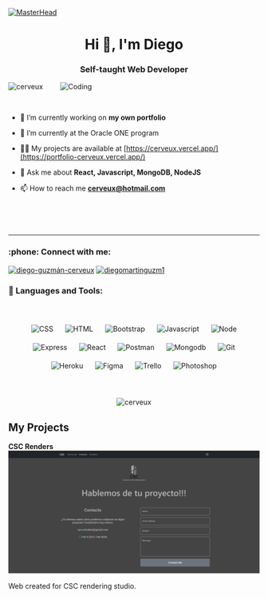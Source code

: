 [![MasterHead](https://www.idigitie.com/images/clips/website-development.gif)](https://portfolio-cerveux.vercel.app/)
<h1 align="center">Hi 👋, I'm Diego</h1>
<h3 align="center">Self-taught Web Developer</h3>
<img align="right" alt="Coding" width="400" src="https://camo.githubusercontent.com/8ba1e66bcfa048214cf17f235c341742347c9c248831d044aa888acbeec89502/68747470733a2f2f63646e2e6472696262626c652e636f6d2f75736572732f313239323637372f73637265656e73686f74732f363133393136372f6d656469612f66636637666430633631396262383737303635333330373932343039313566332e676966">

<p align="left"> <img src="https://komarev.com/ghpvc/?username=cerveux&label=Profile%20views&color=0e75b6&style=flat" alt="cerveux" /> </p>
<br>

- 🔭 I’m currently working on **my own portfolio**

- 🌱 I’m currently at the Oracle ONE program

- 👨‍💻 My projects are available at [https://cerveux.vercel.app/](https://portfolio-cerveux.vercel.app/)

- 💬 Ask me about **React, Javascript, MongoDB, NodeJS**

- 📫 How to reach me **cerveux@hotmail.com**

<br><br><br>
<hr>

<h3 align="left"> :phone: Connect with me:</h3>
<p align="left">
<a href="https://linkedin.com/in/diego-guzmán-cerveux" target="blank"><img align="center" src="https://raw.githubusercontent.com/rahuldkjain/github-profile-readme-generator/master/src/images/icons/Social/linked-in-alt.svg" alt="diego-guzmán-cerveux" height="30" width="40" /></a>
<a href="https://www.hackerrank.com/diegomartinguzm1" target="blank"><img align="center" src="https://raw.githubusercontent.com/rahuldkjain/github-profile-readme-generator/master/src/images/icons/Social/hackerrank.svg" alt="diegomartinguzm1" height="30" width="40" /></a>
</p>

<h3 align="left">🧰 Languages and Tools:</h3>

<br>
<p align="center">
<img align="center" alt="CSS" width="40px" style="margin:10px;" src="https://cdn.jsdelivr.net/gh/devicons/devicon/icons/css3/css3-original.svg"/>
<img align="center" alt="HTML" width="40px" style="margin:10px;" src="https://cdn.jsdelivr.net/gh/devicons/devicon/icons/html5/html5-original.svg" />
<img align="center" alt="Bootstrap" width="40px" style="margin:10px;" src="https://cdn.jsdelivr.net/gh/devicons/devicon/icons/bootstrap/bootstrap-plain.svg" />
<img align="center" alt="Javascript" width="40px" style="margin:10px;" src="https://cdn.jsdelivr.net/gh/devicons/devicon/icons/javascript/javascript-original.svg" />
<img align="center" alt="Node" width="40px" style="margin:10px;" src="https://cdn.jsdelivr.net/gh/devicons/devicon/icons/nodejs/nodejs-original.svg" />
<img align="center" alt="Express" width="40px" style="margin:10px;" src="https://cdn.jsdelivr.net/gh/devicons/devicon/icons/express/express-original.svg" />
<img align="center" alt="React" width="40px" style="margin:10px;" src="https://cdn.jsdelivr.net/gh/devicons/devicon/icons/react/react-original.svg" />
<img align="center" alt="Postman" width="40px" style="margin:10px;" src="https://www.vectorlogo.zone/logos/getpostman/getpostman-icon.svg"  />
<img align="center" alt="Mongodb" width="40px" style="margin:10px;" src="https://cdn.jsdelivr.net/gh/devicons/devicon/icons/mongodb/mongodb-original-wordmark.svg" />
<img align="center" alt="Git" width="40px" style="margin:10px;" src="https://cdn.jsdelivr.net/gh/devicons/devicon/icons/git/git-original.svg" />
<img align="center" alt="Heroku" width="40px" style="margin:10px;" src="https://cdn.jsdelivr.net/gh/devicons/devicon/icons/heroku/heroku-plain.svg" />
<img align="center" alt="Figma" width="40px" style="margin:10px;" src="https://cdn.jsdelivr.net/gh/devicons/devicon/icons/figma/figma-original.svg" />
<img align="center" alt="Trello" width="40px" style="margin:10px;" src="https://cdn.jsdelivr.net/gh/devicons/devicon/icons/trello/trello-plain.svg" />
<img align="center" alt="Photoshop" width="40px" style="margin:10px;" src="https://cdn.jsdelivr.net/gh/devicons/devicon/icons/photoshop/photoshop-line.svg" />
</p>

<br>
<p align="center"><img align="center" src="https://github-readme-stats.vercel.app/api/top-langs?username=cerveux&show_icons=true&locale=en&layout=compact" alt="cerveux" /></p>

## My Projects

**CSC Renders**
<a target="_blank" href='https://csc-renders.vercel.app/'>![This is an image](csc-arquitectura.JPG)</a>
<p>Web created for CSC rendering studio.</p>

